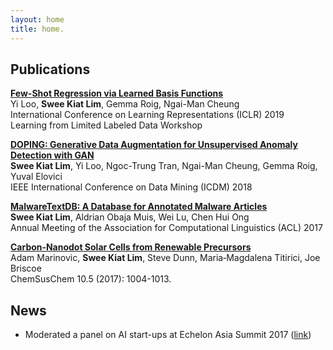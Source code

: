 ```yaml
---
layout: home
title: home.
---
```


## Publications

[**Few-Shot Regression via Learned Basis Functions**](https://openreview.net/forum?id=r1ldYi9rOV)
<br/>
Yi Loo, **Swee Kiat Lim**, Gemma Roig, Ngai-Man Cheung
<br/>
International Conference on Learning Representations (ICLR) 2019
<br/>
Learning from Limited Labeled Data Workshop

[**DOPING: Generative Data Augmentation for Unsupervised Anomaly Detection with GAN**](https://arxiv.org/abs/1808.07632)
<br/>
**Swee Kiat Lim**, Yi Loo, Ngoc-Trung Tran, Ngai-Man Cheung, Gemma Roig, Yuval Elovici
<br/>
IEEE International Conference on Data Mining (ICDM) 2018

[**MalwareTextDB: A Database for Annotated Malware Articles**](https://aclweb.org/anthology/P17-1143)
<br/>
**Swee Kiat Lim**, Aldrian Obaja Muis, Wei Lu, Chen Hui Ong
<br/>
Annual Meeting of the Association for Computational Linguistics (ACL) 2017

[**Carbon‐Nanodot Solar Cells from Renewable Precursors**](dx.doi.org/10.1002/cssc.201601741)
<br/>
Adam Marinovic, **Swee Kiat Lim**, Steve Dunn, Maria‐Magdalena Titirici, Joe Briscoe
<br/>
ChemSusChem 10.5 (2017): 1004-1013.

## News

- Moderated a panel on AI start-ups at Echelon Asia Summit 2017 ([link](https://e27.co/ai-startups-need-to-communicate-the-extend-of-their-tech-20170629/))

